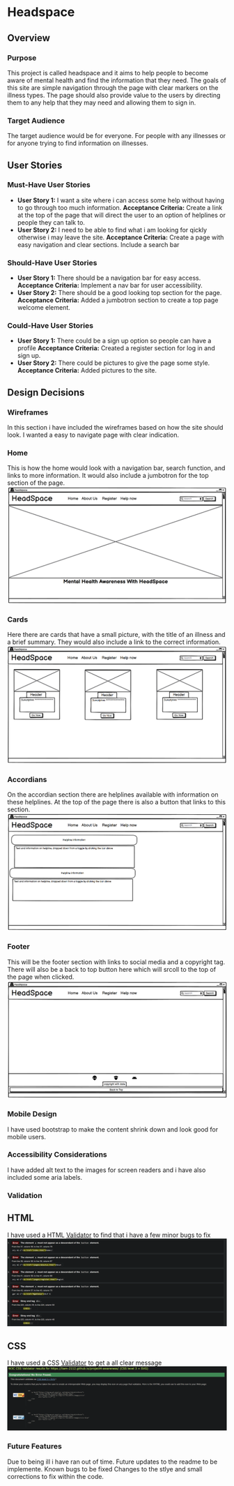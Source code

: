 # Headspace

## Overview

### Purpose
This project is called headspace and it aims to help people to become aware of mental health and find the information that they need.
The goals of this site are simple navigation through the page with clear markers on the illness types. The page should also provide value to
the users by directing them to any help that they may need and allowing them to sign in.

### Target Audience
The target audience would be for everyone. For people with any illnesses or for anyone trying to find information on illnesses.  


## User Stories

### Must-Have User Stories
- **User Story 1:** I want a site where i can access some help without having to go through too much information. 
  **Acceptance Criteria:** Create a link at the top of the page that will direct the user to an option of helplines or people they can talk to.
- **User Story 2:** I need to be able to find what i am looking for qickly otherwise i may leave the site. 
  **Acceptance Criteria:** Create a page with easy navigation and clear sections. Include a search bar
 

### Should-Have User Stories
- **User Story 1:** There should be a navigation bar for easy access.  
  **Acceptance Criteria:** Implement a nav bar for user accessibility.
- **User Story 2:** There should be a good looking top section for the page.
  **Acceptance Criteria:** Added a jumbotron section to create a top page welcome element.


### Could-Have User Stories
- **User Story 1:** There could be a sign up option so people can have a profile
  **Acceptance Criteria:** Created a register section for log in and sign up.
- **User Story 2:** There could be pictures to give the page some style.  
  **Acceptance Criteria:** Added pictures to the site.

## Design Decisions

### Wireframes
In this section i have included the wireframes based on how the site should look. I wanted a easy to navigate page with clear indication.

### Home
This is how the home would look with a navigation bar, search function, and links to more information. It would also include a jumbotron for
the top section of the page.
![Home page](/documentation/home.png)

### Cards
Here there are cards that have a small picture, with the title of an illness and a brief summary. They would also include a link to the correct
information.
![cards page](/documentation/cards.png)

### Accordians
On the accordian section there are helplines available with information on these helplines. At the top of the page there is also
a button that links to this section.
![Accordian page](/documentation/accordian.png)

### Footer
This will be the footer section with links to social media and a copyright tag. There will also be a back to top button here which will
srcoll to the top of the page when clicked.
![The Footer](/documentation/footer.png)

### Mobile Design
I have used bootstrap to make the content shrink down and look good for mobile users.


### Accessibility Considerations
I have added alt text to the images for screen readers and i have also included some aria labels.


### Validation

## HTML
I have used a HTML [Validator](https://validator.w3.org/) to find that i have a few minor bugs to fix
![to fix](/documentation/html-check.png)

## CSS
I have used a CSS [Validator](https://jigsaw.w3.org/) to get a all clear message
![CSS Clear](/documentation/css-check.png)

### Future Features
Due to being ill i have ran out of time.
Future updates to the readme to be implemente.
Known bugs to be fixed
Changes to the stlye and small corrections to fix within the code.